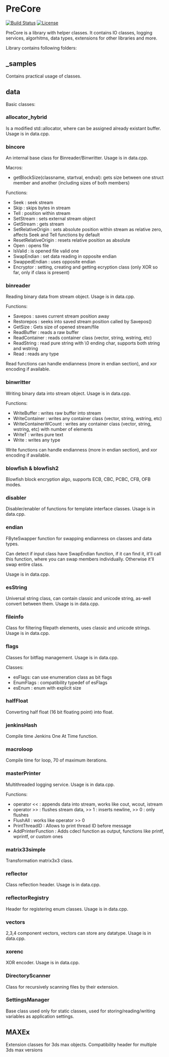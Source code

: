 # PreCore
[![Build Status](https://travis-ci.org/PredatorCZ/PreCore.svg?branch=master)](https://travis-ci.org/PredatorCZ/PreCore)
[![License](https://img.shields.io/badge/License-Apache%202.0-blue.svg)](https://opensource.org/licenses/Apache-2.0)

PreCore is a library with helper classes.
It contains IO classes, logging services, algorhitms, data types, extensions for other libraries and more.

Library contains following folders:
## _samples
Contains practical usage of classes.
## data
Basic classes:
### allocator_hybrid
Is a modified std::allocator, where can be assigned already existant buffer.
Usage is in data.cpp.
### bincore
An internal base class for Binreader/Binwritter.
Usage is in data.cpp.

Macros:

- getBlockSize(classname, startval, endval): gets size between one struct member and another (including sizes of both members)

Functions:

- Seek : seek stream
- Skip : skips bytes in stream
- Tell : position within stream
- SetStream : sets external stream object
- GetStream : gets stream
- SetRelativeOrigin : sets absolute position within stream as relative zero, affects Seek and Tell functions by default
- ResetRelativeOrigin : resets relative position as absolute
- Open : opens file
- IsValid : is opened file valid one
- SwapEndian : set data reading in opposite endian
- SwappedEndian : uses opposite endian
- Encryptor : setting, creating and getting ecryption class (only XOR so far, only if class is present)
### binreader
Reading binary data from stream object.
Usage is in data.cpp.

Functions:

- Savepos : saves current stream position away
- Restorepos : seeks into saved stream position called by Savepos()
- GetSize : Gets size of opened stream/file
- ReadBuffer : reads a raw buffer
- ReadContainer : reads container class (vector, string, wstring, etc)
- ReadString : read pure string with \0 ending char, supports both string and wstring
- Read : reads any type

Read functions can handle endianness (more in endian section), and xor encoding if available.

### binwritter
Writing binary data into stream object.
Usage is in data.cpp.

Functions:

- WriteBuffer : writes raw buffer into stream
- WriteContainer : writes any container class (vector, string, wstring, etc)
- WriteContainerWCount : writes any container class (vector, string, wstring, etc) with number of elements
- WriteT : writes pure text
- Write : writes any type

Write functions can handle endianness (more in endian section), and xor encoding if available.

### blowfish & blowfish2
Blowfish block encryption algo, supports ECB, CBC, PCBC, CFB, OFB modes.

### disabler
Disabler/enabler of functions for template interface classes.
Usage is in data.cpp.

### endian
FByteSwapper function for swapping endianness on classes and data types.

Can detect if input class have SwapEndian function, if it can find it, it'll call this function, where you can swap members individually. Otherwise it'll swap entire class.

Usage is in data.cpp.

### esString
Universal string class, can contain classic and unicode string, as-well convert between them.
Usage is in data.cpp.

### fileinfo
Class for filtering filepath elements, uses classic and unicode strings.
Usage is in data.cpp.

### flags
Classes for bitflag management.
Usage is in data.cpp.

Classes:

- esFlags: can use enumeration class as bit flags
- EnumFlags : compatibility typedef of esFlags
- esEnum : enum with explicit size

### halfFloat
Converting half float (16 bit floating point) into float.

### jenkinsHash
Compile time Jenkins One At Time function.

### macroloop
Compile time for loop, 70 of maximum iterations.

### masterPrinter
Multithreaded logging service.
Usage is in data.cpp.

Functions:

- operator << : appends data into stream, works like cout, wcout, istream
- operator >> : flushes stream data, >> 1 : inserts newline, >> 0 : only flushes
- FlushAll : works like operator >> 0
- PrintThreadID : Allows to print thread ID before message
- AddPrinterFunction : Adds cdecl function as output, functions like printf, wprintf, or custom ones

### matrix33simple
Transformation matrix3x3 class.

### reflector
Class reflection header.
Usage is in data.cpp.

### reflectorRegistry
Header for registering enum classes.
Usage is in data.cpp.

### vectors
2,3,4 component vectors, vectors can store any datatype.
Usage is in data.cpp.

### xorenc
XOR encoder.
Usage is in data.cpp.

### DirectoryScanner
Class for recursively scanning files by their extension.

### SettingsManager
Base class used only for static classes, used for storing/reading/writing variables as application settings.

## MAXEx
Extension classes for 3ds max objects.
Compatibility header for multiple 3ds max versions
